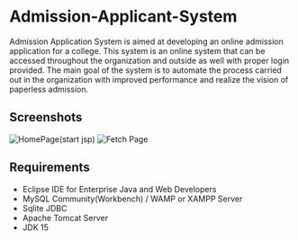 # Admission-Applicant-System
Admission Application System is aimed at developing an online admission application for a college. This system is an online system that can be accessed throughout the organization and outside as well with proper login provided.
The main goal of the system is to automate the process carried out in the organization with improved performance and realize the vision of paperless admission.


Screenshots
-----------
![HomePage(start jsp)](https://user-images.githubusercontent.com/52344717/125885951-5c9382b2-7dc6-409a-a172-7d6505a4ccbc.png)
![Fetch Page](https://user-images.githubusercontent.com/52344717/125885954-acd04329-879c-42d4-a99e-2152ea8f3f5b.png)


Requirements
------------
- Eclipse IDE for Enterprise Java and Web Developers
- MySQL Community(Workbench) / WAMP or XAMPP Server 
- Sqlite JDBC
- Apache Tomcat Server
- JDK 15
